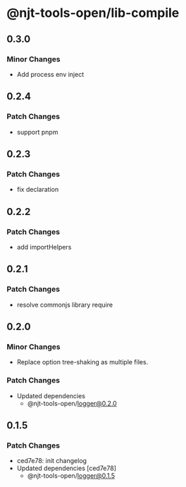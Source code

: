 # @njt-tools-open/lib-compile

## 0.3.0

### Minor Changes

- Add process env inject

## 0.2.4

### Patch Changes

- support pnpm

## 0.2.3

### Patch Changes

- fix declaration

## 0.2.2

### Patch Changes

- add importHelpers

## 0.2.1

### Patch Changes

- resolve commonjs library require

## 0.2.0

### Minor Changes

- Replace option tree-shaking as multiple files.

### Patch Changes

- Updated dependencies
  - @njt-tools-open/logger@0.2.0

## 0.1.5

### Patch Changes

- ced7e78: init changelog
- Updated dependencies [ced7e78]
  - @njt-tools-open/logger@0.1.5
